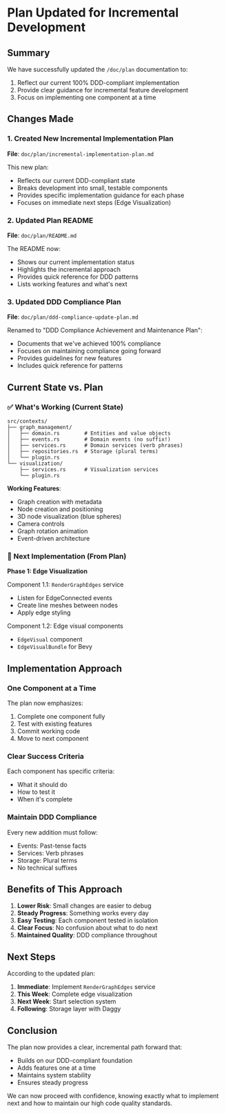 # Plan Updated for Incremental Development

## Summary

We have successfully updated the `/doc/plan` documentation to:
1. Reflect our current 100% DDD-compliant implementation
2. Provide clear guidance for incremental feature development
3. Focus on implementing one component at a time

## Changes Made

### 1. Created New Incremental Implementation Plan

**File**: `doc/plan/incremental-implementation-plan.md`

This new plan:
- Reflects our current DDD-compliant state
- Breaks development into small, testable components
- Provides specific implementation guidance for each phase
- Focuses on immediate next steps (Edge Visualization)

### 2. Updated Plan README

**File**: `doc/plan/README.md`

The README now:
- Shows our current implementation status
- Highlights the incremental approach
- Provides quick reference for DDD patterns
- Lists working features and what's next

### 3. Updated DDD Compliance Plan

**File**: `doc/plan/ddd-compliance-update-plan.md`

Renamed to "DDD Compliance Achievement and Maintenance Plan":
- Documents that we've achieved 100% compliance
- Focuses on maintaining compliance going forward
- Provides guidelines for new features
- Includes quick reference for patterns

## Current State vs. Plan

### ✅ What's Working (Current State)
```
src/contexts/
├── graph_management/
│   ├── domain.rs        # Entities and value objects
│   ├── events.rs        # Domain events (no suffix!)
│   ├── services.rs      # Domain services (verb phrases)
│   ├── repositories.rs  # Storage (plural terms)
│   └── plugin.rs
└── visualization/
    ├── services.rs      # Visualization services
    └── plugin.rs
```

**Working Features**:
- Graph creation with metadata
- Node creation and positioning
- 3D node visualization (blue spheres)
- Camera controls
- Graph rotation animation
- Event-driven architecture

### 🎯 Next Implementation (From Plan)

**Phase 1: Edge Visualization**

Component 1.1: `RenderGraphEdges` service
- Listen for EdgeConnected events
- Create line meshes between nodes
- Apply edge styling

Component 1.2: Edge visual components
- `EdgeVisual` component
- `EdgeVisualBundle` for Bevy

## Implementation Approach

### One Component at a Time

The plan now emphasizes:
1. Complete one component fully
2. Test with existing features
3. Commit working code
4. Move to next component

### Clear Success Criteria

Each component has specific criteria:
- What it should do
- How to test it
- When it's complete

### Maintain DDD Compliance

Every new addition must follow:
- Events: Past-tense facts
- Services: Verb phrases
- Storage: Plural terms
- No technical suffixes

## Benefits of This Approach

1. **Lower Risk**: Small changes are easier to debug
2. **Steady Progress**: Something works every day
3. **Easy Testing**: Each component tested in isolation
4. **Clear Focus**: No confusion about what to do next
5. **Maintained Quality**: DDD compliance throughout

## Next Steps

According to the updated plan:

1. **Immediate**: Implement `RenderGraphEdges` service
2. **This Week**: Complete edge visualization
3. **Next Week**: Start selection system
4. **Following**: Storage layer with Daggy

## Conclusion

The plan now provides a clear, incremental path forward that:
- Builds on our DDD-compliant foundation
- Adds features one at a time
- Maintains system stability
- Ensures steady progress

We can now proceed with confidence, knowing exactly what to implement next and how to maintain our high code quality standards.
